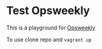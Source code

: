 # Test Opsweekly

This is a playground for [Opsweekly](https://github.com/etsy/opsweekly)

To use clone repo and ```vagrant up```
